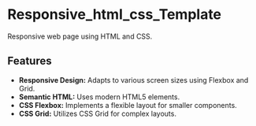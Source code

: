 # Responsive_html_css_Template

Responsive web page using HTML and CSS.

## Features

- **Responsive Design:** Adapts to various screen sizes using Flexbox and Grid.
- **Semantic HTML:** Uses modern HTML5 elements.
- **CSS Flexbox:** Implements a flexible layout for smaller components.
- **CSS Grid:** Utilizes CSS Grid for complex layouts.
